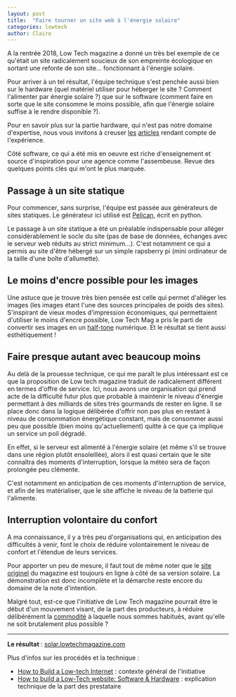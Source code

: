 ```yaml
---
layout: post
title:  "Faire tourner un site web à l'énergie solaire"
categories: lowtech
author: Claire
---
```


A la rentrée 2018, Low Tech magazine a donné un très bel exemple de ce qu'était un site radicalement soucieux de son empreinte écologique en sortant une refonte de son site... fonctionnant à l'énergie solaire.

<!--more-->

Pour arriver à un tel résultat, l'équipe technique s'est penchée aussi bien sur le hardware (quel matériel utiliser pour héberger le site ? Comment l'alimenter par énergie solaire ?) que sur le software (comment faire en sorte que le site consomme le moins possible, afin que l'énergie solaire suffise à le rendre disponible ?).

Pour en savoir plus sur la partie hardware, qui n'est pas notre domaine d'expertise, nous vous invitons à creuser [les](http://www.lowtechmagazine.com/2015/10/how-to-build-a-low-tech-internet.html) [articles](https://homebrewserver.club/low-tech-website-howto.html) rendant compte de l'expérience.

Côté software, ce qui a été mis en oeuvre  est riche d'enseignement et source d'inspiration pour une agence comme l'assembeuse. Revue des quelques points clés qui m'ont le plus marquée.

## Passage à un site statique

Pour commencer, sans surprise, l'équipe est passée aux générateurs de sites statiques. Le générateur ici utilisé est [Pelican](https://blog.getpelican.com/), écrit en python.

Le passage à un site statique a été un préalable indispensable pour alléger considérablement le socle du site (pas de base de données, échanges avec le serveur web réduits au strict minimum...). C'est notamment ce qui a permis au site d'être hébergé sur un simple rapsberry pi (mini ordinateur de la taille d'une boîte d'allumette).

## Le moins d'encre possible pour les images

Une astuce que je trouve très bien pensée est celle qui permet d'alléger les images (les images étant l'une des sources principales de poids des sites). S'inspirant de vieux modes d'impression économiques, qui permettaient d'utiliser le moins d'encre possible, Low Tech Mag a pris le parti de convertir ses images en un [half-tone](https://fr.wikipedia.org/wiki/Halftoning) numérique. Et le résultat se tient aussi esthétiquement !

## Faire presque autant avec beaucoup moins

Au delà de la prouesse technique, ce qui me paraît le plus intéressant est ce que la proposition de Low tech magazine traduit de radicalement différent en termes d'offre de service. Ici, nous avons une organisation qui prend acte de la difficulté futur plus que probable à maintenir le niveau d'énergie permettant à des milliards de sites très gourmands de rester en ligne. Il se place donc dans la logique délibérée d'offrir non pas plus en restant à niveau de consommation énergétique constant, mais de consommer aussi peu que possible (bien moins qu'actuellement) quitte à ce que ça implique un service un poil dégradé.

En effet, si le serveur est alimenté à l'énergie solaire (et même s'il se trouve dans une région plutôt ensoleillée), alors il est quasi certain que le site connaîtra des moments d'interruption, lorsque la météo sera de façon prolongée peu clémente.

C'est notamment en anticipation de ces moments d'interruption de service, et afin de les matérialiser, que le site affiche le niveau de la batterie qui l'alimente.

## Interruption volontaire du confort

A ma connaissance, il y a très peu d'organisations qui, en anticipation des difficultés à venir, font le choix de réduire volontairement le niveau de confort et l'étendue de leurs services.

Pour apporter un peu de mesure, il faut tout de même noter que le [site originel](https://www.lowtechmagazine.com/) du magazine est toujours en ligne à côté de sa version solaire. La démonstration est donc incomplète et la démarche reste encore du domaine de la note d'intention.

Malgré tout, est-ce que l'initiative de Low Tech magazine pourrait être le début d'un mouvement visant, de la part des producteurs, à réduire délibérément la [commodité](http://www.internetactu.net/a-lire-ailleurs/la-tyrannie-de-la-commodite/) à laquelle nous sommes habitués, avant qu'elle ne soit brutalement plus possible ?

___

**Le résultat** : [solar.lowtechmagazine.com](https://solar.lowtechmagazine.com/)

Plus d'infos sur les procédés et la technique :
- [How to Build a Low-tech Internet](http://www.lowtechmagazine.com/2015/10/how-to-build-a-low-tech-internet.html) : contexte général de l'initiative
- [How to build a Low-Tech website: Software & Hardware](https://homebrewserver.club/low-tech-website-howto.html) : explication technique de la part des prestataire
